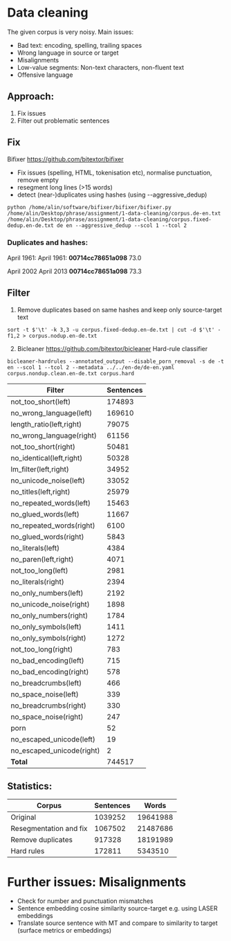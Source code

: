 # Data cleaning
The given corpus is very noisy. Main issues:
* Bad text: encoding, spelling, trailing spaces
* Wrong language in source or target
* Misalignments
* Low-value segments: Non-text characters, non-fluent text
* Offensive language

## Approach:
1) Fix issues 
2) Filter out problematic sentences

## Fix
Bifixer https://github.com/bitextor/bifixer
* Fix issues (spelling, HTML, tokenisation etc), normalise punctuation, remove empty
* resegment long lines (>15 words)
* detect (near-)duplicates using hashes (using --aggressive_dedup)

`python /home/alin/software/bifixer/bifixer/bifixer.py /home/alin/Desktop/phrase/assignment/1-data-cleaning/corpus.de-en.txt /home/alin/Desktop/phrase/assignment/1-data-cleaning/corpus.fixed-dedup.en-de.txt de en --aggressive_dedup --scol 1 --tcol 2`


### Duplicates and hashes:

April 1961:     April 1961:     **00714cc78651a098**        73.0

April 2002      April 2013      **00714cc78651a098**        73.3

## Filter
1) Remove duplicates based on same hashes and keep only source-target text 

`sort -t $'\t' -k 3,3 -u corpus.fixed-dedup.en-de.txt | cut -d $'\t' -f1,2 > corpus.nodup.en-de.txt`

2) Bicleaner https://github.com/bitextor/bicleaner Hard-rule classifier

`bicleaner-hardrules --annotated_output --disable_porn_removal -s de -t en --scol 1 --tcol 2 --metadata ../../en-de/de-en.yaml corpus.nondup.clean.en-de.txt corpus.hard`

|          Filter     	| Sentences |
|-----------------------|-----------|
| not_too_short(left) |	174893 |
| no_wrong_language(left) |	169610 |
| length_ratio(left,right) |	79075 |
| no_wrong_language(right) |	61156 |
| not_too_short(right) |	50481 |
| no_identical(left,right) |	50328 |
| lm_filter(left,right) |	34952 |
| no_unicode_noise(left) |	33052 |
| no_titles(left,right) |	25979 |
| no_repeated_words(left) |	15463 |
| no_glued_words(left) |	11667 |
| no_repeated_words(right) |	6100 |
| no_glued_words(right) |	5843 |
| no_literals(left) |	4384 |
| no_paren(left,right) |	4071 |
| not_too_long(left) |	2981 |
| no_literals(right) |	2394 |
| no_only_numbers(left) |	2192 |
| no_unicode_noise(right) |	1898 |
| no_only_numbers(right) |	1784 |
| no_only_symbols(left)	| 1411 |
| no_only_symbols(right) | 1272 |
| not_too_long(right)	 | 783 |
| no_bad_encoding(left)	| 715 |
| no_bad_encoding(right)	| 578 |
| no_breadcrumbs(left) |	466 |
| no_space_noise(left)	| 339 |
no_breadcrumbs(right)	| 330 |
| no_space_noise(right)	| 247 |
| porn	| 52 |
| no_escaped_unicode(left) |	19 |
| no_escaped_unicode(right)	| 2 |
| **Total**	            | 744517 |


## Statistics:
| Corpus  | Sentences |  Words |
|----------|----------|--------|
| Original | 1039252 | 19641988 |
| Resegmentation and fix | 1067502 | 21487686 |
| Remove duplicates | 917328 | 18191989 |
| Hard rules | 172811  | 5343510 |

# Further issues: Misalignments
- Check for number and punctuation mismatches
- Sentence embedding cosine similarity source-target e.g. using LASER embeddings
- Translate source sentence with MT and compare to similarity to target (surface metrics or embeddings)
